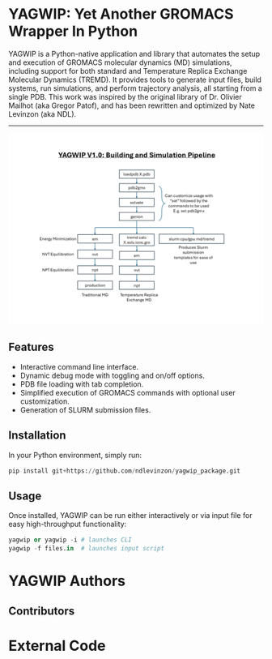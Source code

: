 # YAGWIP: Yet Another GROMACS Wrapper In Python

YAGWIP is a Python-native application and library that automates the setup and execution of GROMACS molecular dynamics (MD) simulations, including support for both standard and Temperature Replica Exchange Molecular Dynamics (TREMD). It provides tools to generate input files, build systems, run simulations, and perform trajectory analysis, all starting from a single PDB.
This work was inspired by the original library of Dr. Olivier Mailhot (aka Gregor Patof), and has been rewritten and optimized by Nate Levinzon (aka NDL).

---

![YAGWIP building and simulation pipeline](docs/yagwipv1.0.png)
 
## Features
- Interactive command line interface.
- Dynamic debug mode with toggling and on/off options.
- PDB file loading with tab completion.
- Simplified execution of GROMACS commands with optional user customization.
- Generation of SLURM submission files.

## Installation
In your Python environment, simply run:
```python
pip install git+https://github.com/ndlevinzon/yagwip_package.git
```

## Usage
Once installed, YAGWIP can be run either interactively or via input file for easy high-throughput functionality:
```python
yagwip or yagwip -i # launches CLI
yagwip -f files.in  # launches input script
```
# YAGWIP Authors
## Contributors
# External Code
